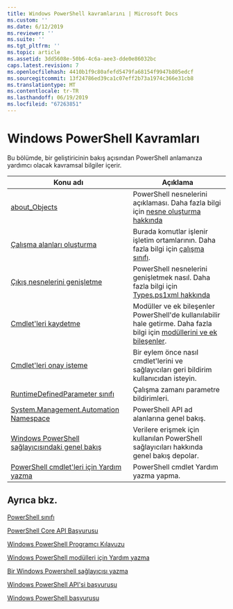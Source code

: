 ```yaml
---
title: Windows PowerShell kavramlarını | Microsoft Docs
ms.custom: ''
ms.date: 6/12/2019
ms.reviewer: ''
ms.suite: ''
ms.tgt_pltfrm: ''
ms.topic: article
ms.assetid: 3dd5608e-50b6-4c6a-aee3-dde0e86032bc
caps.latest.revision: 7
ms.openlocfilehash: 4410b1f9c80afefd5479fa68154f9947b805edcf
ms.sourcegitcommit: 13f24786ed39ca1c07eff2b73a1974c366e31cb8
ms.translationtype: MT
ms.contentlocale: tr-TR
ms.lasthandoff: 06/19/2019
ms.locfileid: "67263851"
---
```

# <a name="windows-powershell-concepts"></a>Windows PowerShell Kavramları

Bu bölümde, bir geliştiricinin bakış açısından PowerShell anlamanıza yardımcı olacak kavramsal bilgiler içerir.

|Konu adı|Açıklama|
|----------------|-----------------|
|[about_Objects](/powershell/module/microsoft.powershell.core/about/about_objects)|PowerShell nesnelerini açıklaması. Daha fazla bilgi için [nesne oluşturma hakkında](/powershell/module/microsoft.powershell.core/about/about_object_creation)|
|[Çalışma alanları oluşturma](../hosting/creating-runspaces.md)|Burada komutlar işlenir işletim ortamlarının. Daha fazla bilgi için [çalışma sınıfı](/dotnet/api/system.management.automation.runspaces.runspace).|
|[Çıkış nesnelerini genişletme](../cmdlet/extending-output-objects.md)|PowerShell nesnelerini genişletmek nasıl. Daha fazla bilgi için [Types.ps1xml hakkında](/powershell/module/microsoft.powershell.core/about/about_types.ps1xml)|
|[Cmdlet'leri kaydetme](../cmdlet/registering-cmdlets.md)|Modüller ve ek bileşenler PowerShell'de kullanılabilir hale getirme. Daha fazla bilgi için [modüllerini ve ek bileşenler](../cmdlet/modules-and-snap-ins.md).|
|[Cmdlet'leri onay isteme](../cmdlet/requesting-confirmation-from-cmdlets.md)|Bir eylem önce nasıl cmdlet'lerini ve sağlayıcıları geri bildirim kullanıcıdan isteyin.|
|[RuntimeDefinedParameter sınıfı](/dotnet/api/system.management.automation.runtimedefinedparameter)|Çalışma zamanı parametre bildirimleri.|
|[System.Management.Automation Namespace](/dotnet/api/System.Management.Automation)|PowerShell API ad alanlarına genel bakış.|
|[Windows PowerShell sağlayıcısındaki genel bakış](../provider/windows-powershell-provider-overview.md)|Verilere erişmek için kullanılan PowerShell sağlayıcıları hakkında genel bakış depolar.|
|[PowerShell cmdlet'leri için Yardım yazma](../help/writing-help-for-windows-powershell-cmdlets.md)|PowerShell cmdlet Yardım yazma yapma.|

## <a name="see-also"></a>Ayrıca bkz.

[PowerShell sınıfı](/dotnet/api/system.management.automation.powershell)

[PowerShell Core API Başvurusu](/dotnet/api/?view=pscore-6.2.0)

[Windows PowerShell Programcı Kılavuzu](windows-powershell-programmer-s-guide.md)

[Windows PowerShell modülleri için Yardım yazma](../module/writing-help-for-windows-powershell-modules.md)

[Bir Windows Powershell sağlayıcısı yazma](../provider/writing-a-windows-powershell-provider.md)

[Windows PowerShell API'si başvurusu](/dotnet/api/?view=powershellsdk-1.1.0)

[Windows PowerShell başvurusu](../windows-powershell-reference.md)